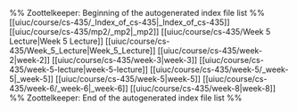 %% Zoottelkeeper: Beginning of the autogenerated index file list  %%
 [[uiuc/course/cs-435/_Index_of_cs-435|_Index_of_cs-435]]
 [[uiuc/course/cs-435/mp2/_mp2|_mp2]]
 [[uiuc/course/cs-435/Week 5 Lecture|Week 5 Lecture]]
 [[uiuc/course/cs-435/Week_5_Lecture|Week_5_Lecture]]
 [[uiuc/course/cs-435/week-2|week-2]]
 [[uiuc/course/cs-435/week-3|week-3]]
 [[uiuc/course/cs-435/week-5-lecture|week-5-lecture]]
 [[uiuc/course/cs-435/week-5/_week-5|_week-5]]
 [[uiuc/course/cs-435/week-5|week-5]]
 [[uiuc/course/cs-435/week-6/_week-6|_week-6]]
 [[uiuc/course/cs-435/week-8|week-8]]
%% Zoottelkeeper: End of the autogenerated index file list  %%
